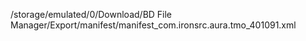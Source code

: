 /storage/emulated/0/Download/BD File Manager/Export/manifest/manifest_com.ironsrc.aura.tmo_401091.xml
